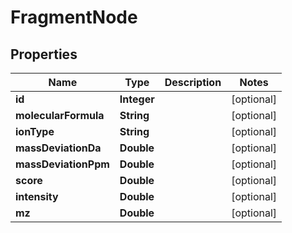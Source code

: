 

# FragmentNode



## Properties

| Name | Type | Description | Notes |
|------------ | ------------- | ------------- | -------------|
|**id** | **Integer** |  |  [optional] |
|**molecularFormula** | **String** |  |  [optional] |
|**ionType** | **String** |  |  [optional] |
|**massDeviationDa** | **Double** |  |  [optional] |
|**massDeviationPpm** | **Double** |  |  [optional] |
|**score** | **Double** |  |  [optional] |
|**intensity** | **Double** |  |  [optional] |
|**mz** | **Double** |  |  [optional] |



